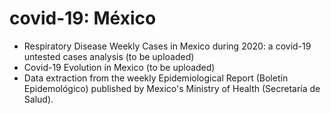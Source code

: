# covid-19: México

- Respiratory Disease Weekly Cases in Mexico during 2020: a covid-19 untested cases analysis (to be uploaded)
- Covid-19 Evolution in Mexico (to be uploaded)
- Data extraction from the weekly Epidemiological Report (Boletín Epidemológico) published by Mexico's Ministry of Health (Secretaría de Salud).


